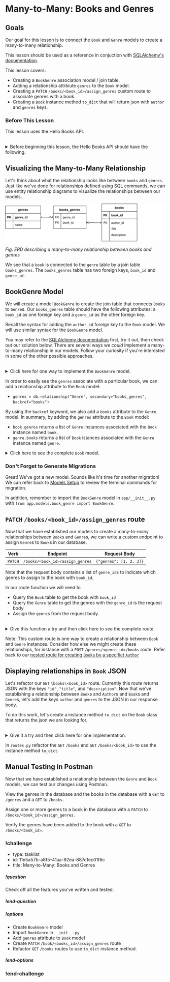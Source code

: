 # Many-to-Many: Books and Genres

## Goals

Our goal for this lesson is to connect the `Book` and `Genre` models to create a many-to-many relationship.

This lesson should be used as a reference in conjuction with [SQLAlchemy's documentation](https://docs.sqlalchemy.org/en/14/orm/basic_relationships.html).

This lesson covers:

- Creating a `BookGenre` association model / join table.
- Adding a relationship attrbiute `genres` to the `Book` model.
- Creating a `PATCH` `/books/<book_id>/assign_genres` custom route to associate genres with a book.
- Creating a `Book` instance method `to_dict` that will return json with `author` and `genres` keys.

### Before This Lesson

This lesson uses the Hello Books API.

<br/>

<details>
    <summary>
        Before beginning this lesson, the Hello Books API should have the following.
    </summary>

- A `hello_books_development` database
- A `book` table defined
- A `Book` model defined
- An `author` table defined
- A `Author` model defined
- Endpoints defined for these RESTful routes:
- `GET` to `/books`
- `POST` to `/books`
- `GET` to `/books/<book_id>`
- `PUT` to `/books/<book_id>`
- `DELETE` to `/books/<book_id>`
- `POST` to `/authors`
- `GET` to `authors/<author_id>/books`
- `GET` to `/genres`
- `POST` to `/genres`

The `Book` model and table should have the following columns:

- `id`
- `title`
- `description`

The `Author` model and table should have the following columns:

- `id`
- `name`

The `Genre` model and table should have the following columns:

- `id`
- `name`

</details>

## Visualizing the Many-to-Many Relationship

Let's think about what the relationship looks like between `books` and `genres`. Just like we've done for relationships defined using SQL commands, we can use entity relationship diagrams to visualize the relationships between our models.

![An entity relationship diagram describing a many-to-many relationship between genres and books](../assets/many-to-many.drawio.svg)  

_Fig. ERD describing a many-to-many relationship between books and genres_

We see that a `book` is connected to the `genre` table by a join table `books_genres`. The `books_genres` table has two foreign keys, `book_id` and `genre_id`.

## BookGenre Model

We will create a model `BookGenre` to create the join table that connects `Book`s to `Genre`s. Our `books_genres` table should have the following attributes: a `book_id` as one foreign key and a `genre_id` as the other foreign key. 

Recall the syntax for adding the `author_id` foreign key to the `Book` model. We will use similar syntax for the `BookGenre` model.

You may refer to the [SQLAlchemy documentation](https://docs.sqlalchemy.org/en/14/orm/basic_relationships.html#many-to-many) first, try it out, then check out our solution below. There are several ways we _could_ implement a many-to-many relationship in our models. Follow your curiosity if you're interested in some of the other possible approaches.

<br/>

<details>
  <summary>Click here for one way to implement the <code>BookGenre</code> model.</summary>

  ``` python
  # app/models/book_genre.py
  from app import db

  class BookGenre(db.Model):
      __tablename__ = "books_genres"
      book_id = db.Column(db.Integer, db.ForeignKey('book.id'), primary_key=True,nullable=False)
      genre_id = db.Column(db.Integer, db.ForeignKey('genre.id'), primary_key=True,nullable=False)

  ```
</details>

In order to easily see the `genres` associate with a particular book, we can add a relationship attribute to the `Book` model: 
- `genres = db.relationship("Genre", secondary="books_genres", backref="books")` 

By using the `backref` keyword, we also add a `books` attribute to the `Genre` model. 
In summary, by adding the `genres` attribute to the `Book` model:
- `book.genres` returns a list of `Genre` instances associated with the `Book` instance named `book`.
- `genre.books` returns a list of `Book` istances associated with the `Genre` instance named `genre`.


<details>
  <summary>Click here to see the complete <code>Book</code> model.</summary>

  ``` python
  # app/models/book.py

  class Book(db.Model):
      id = db.Column(db.Integer, primary_key=True, autoincrement=True)
      title = db.Column(db.String)
      description = db.Column(db.String)
      author_id = db.Column(db.Integer, db.ForeignKey('author.id'))
      author = db.relationship("Author", backref="books")
      genres = db.relationship("Genre", secondary="books_genres", backref="books")

  ```
</details>

### Don't Forget to Generate Migrations

Great! We've got a new model. Sounds like it's time for another migration! We can refer back to [Models Setup](../api-3-database-models-read/models-setup.md) to review the terminal commands for migration.

In addition, remember to import the `BookGenre` model in `app/__init__.py` with `from app.models.book_genre import BookGenre`.

## `PATCH` `/books/<book_id>/assign_genres` route

Now that we have established our models to create a many-to-many relationships between `Book`s and `Genre`s, we can write a custom endpoint to assign `Genre`s to `Book`s in our database. 

|Verb|Endpoint|Request Body|
|--|--|--|
|`PATCH`|`/books/<book_id>/assign_genres`|`{"genres": [1, 2, 3]}`|

Note that the request body contains a list of `genre_ids` to indicate which genres to assign to the book with `book_id`.

In our route function we will need to 
- Query the `Book` table to get the book with `book_id`
- Query the `Genre` table to get the genres with the `genre_id` is the request body
- Assign the `genre`s from the request body.

<br/>

<details>
  <summary>Give this function a try and then click here to see the complete route.</summary>

  ```python

  @books_bp.route("/<book_id>/assign_genres", methods=["PATCH"])
  def assign_genres(book_id):
      book = Book.query.get(book_id)

      if book is None:
          return make_response(f"Book #{book.id} not found", 404)
    
      request_body = request.get_json()

      for id in request_body["genres"]:
          book.genres.append(Genre.query.get(id))
    
      db.session.commit()

      return make_response("Genres successfully added", 200)
  ```
</details>

Note: This custom route is one way to create a relationship between `Book` and `Genre` instances. Consider how else we might create these relationships, for instance with a `POST` `/genres/<genre_id>/books` route. Refer back to our [nested route for creating `Book`s by a specifict `Author`](../relationships-in-sqlalchemy/nested-routes-in-flask.md)

## Displaying relationships in `Book` JSON

Let's refactor our `GET` `\books\<book_id>` route. Currently this route returns JSON with the keys `"id"`, `"title"`, and `"description"`. Now that we've establishing a relationship between `Book`s and `Author`s and `Book`s and `Genre`s, let's add the keys `author` and `genres` to the JSON in our response body.

To do this work, let's create a instance method `to_dict` on the `Book` class that returns the json we are looking for. 

<br/>

<details>
    <summary>Give it a try and then click here for one implementation.</summary>

    ```python
    # app/models/book.py

    ...

    def to_dict(self):
        genres = []
        for genre in self.genres:
            genres.append(genre.name)

        if self.author:
            author = self.author.name
        else:
            author = None

        return {
                    "id": self.id,
                    "title": self.title,
                    "description": self.description,
                    "genres": genres,
                    "author": author
               }
    ```
</details>

In `routes.py` refactor the `GET` `/books` and `GET` `/books/<book_id>` to use the instance method `to_dict`.

## Manual Testing in Postman

Now that we have established a relationship between the `Genre` and `Book` models, we can test our changes using Postman.

View the genres in the database and the books in the database with a `GET` to `/genres` and a `GET` to `/books`.

Assign one or more genres to a book in the database with a `PATCH` to `/books/<book_id>/assign_genres`.

Verify the genres have been added to the book with a `GET` to `/books/<book_id>`. 

<!-- prettier-ignore-start -->
### !challenge
* type: tasklist
* id: 11e5a57b-a8f5-41aa-92ea-887c1ec01f6c
* title: Many-to-Many: Books and Genres
##### !question

Check off all the features you've written and tested.

##### !end-question
##### !options

* Create `BookGenre` model
* Import `BookGenre` in `__init__.py`
* Add `genres` attribute to `Book` model
* Create `PATCH` `/book/<books_id>/assign_genres` route
* Refactor `GET` `/books` routes to use `to_dict` instance method.

##### !end-options
### !end-challenge
<!-- prettier-ignore-end -->


